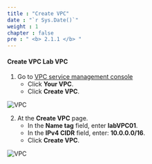 ```yaml
---
title : "Create VPC"
date : "`r Sys.Date()`"
weight : 1
chapter : false
pre : " <b> 2.1.1 </b> "
---
```



#### Create VPC **Lab VPC**
1. Go to [VPC service management console](https://console.aws.amazon.com/vpc/home)
   + Click **Your VPC**.
   + Click **Create VPC**.

![VPC](/images/2.prerequisite/ws01-createvpc01.png)

2. At the **Create VPC** page.
   + In the **Name tag** field, enter **labVPC01**.
   + In the **IPv4 CIDR** field, enter: **10.0.0.0/16**.
   + Click **Create VPC**.

![VPC](/images/2.prerequisite/ws01-createvpc02.png)
